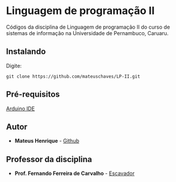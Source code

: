 # Linguagem de programação II

Códigos da disciplina de Linguagem de programação II do curso de sistemas de informação na Universidade de Pernambuco, Caruaru.

## Instalando

Digite: 
```
git clone https://github.com/mateuschaves/LP-II.git
```
## Pré-requisitos

[Arduino IDE](https://www.arduino.cc/en/main/software)

## Autor

* **Mateus Henrique** - [Github](https://github.com/mateuschaves) 

## Professor da disciplina

* **Prof. Fernando Ferreira de Carvalho** - [Escavador](https://www.escavador.com/sobre/6344254/fernando-ferreira-de-carvalho)
